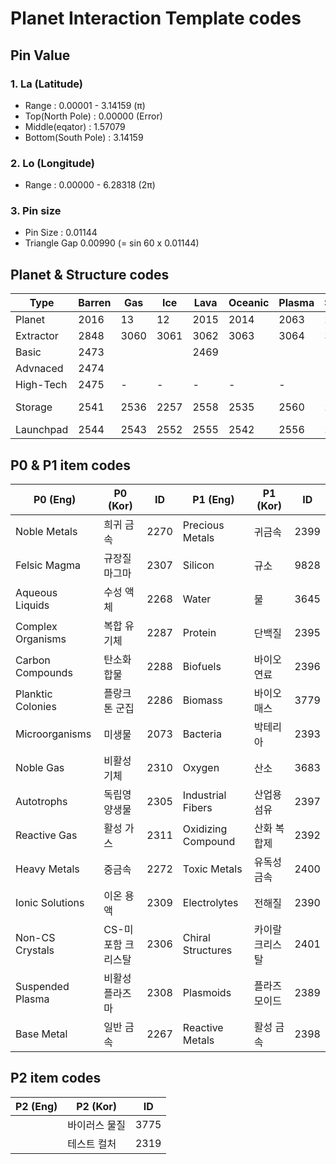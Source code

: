 # Planet Interaction Template codes

## Pin Value
### 1. La (Latitude)
 - Range : 0.00001 - 3.14159 (&pi;)
 - Top(North Pole) : 0.00000 (Error)
 - Middle(eqator) : 1.57079
 - Bottom(South Pole) : 3.14159
  
### 2. Lo (Longitude)
 - Range : 0.00000 - 6.28318 (2&pi;)

### 3. Pin size
 -  Pin Size : 0.01144
 -  Triangle Gap 0.00990 (= sin 60 x 0.01144)

## Planet & Structure codes
| Type      | Barren | Gas  | Ice  | Lava | Oceanic | Plasma | Storm | Temperate |
|-----------|--------|------|------|------|---------|--------|-------|-----------|
| Planet    | 2016   | 13   | 12   | 2015 | 2014    | 2063   | 2017  | 11        |
| Extractor | 2848   | 3060 | 3061 | 3062 | 3063    | 3064   | 3067  | 3068      |
| Basic     | 2473   |      |      | 2469 |         |        |       | 2481      |
| Advnaced  | 2474   |      |      |      |         |        |       | 2480      |
| High-Tech | 2475   | -    | -    | -    | -       | -      | -     | 2482      |
| Storage   | 2541   | 2536 | 2257 | 2558 | 2535    | 2560   | 2561  | 2562, 3068 |
| Launchpad | 2544   | 2543 | 2552 | 2555 | 2542    | 2556   | 2557  | 2256      |

## P0 & P1 item codes
| P0 (Eng) | P0 (Kor) | ID |  P1 (Eng) | P1 (Kor) | ID | 
|-|-|-|-|-|-|
| Noble Metals | 희귀 금속 | 2270 | Precious Metals | 귀금속 | 2399 |
| Felsic Magma | 규장질 마그마 | 2307 | Silicon | 규소 | 9828 |
| Aqueous Liquids | 수성 액체 | 2268 | Water | 물 | 3645 |
| Complex Organisms | 복합 유기체 | 2287 | Protein | 단백질 | 2395 |
| Carbon Compounds | 탄소화합물	| 2288 | Biofuels | 바이오 연료 | 2396 |
|	Planktic Colonies | 플랑크톤 군집 | 2286 | Biomass | 바이오매스 | 3779 |
| Microorganisms | 미생물 | 2073 | Bacteria | 박테리아 | 2393 |
| Noble Gas	| 비활성 기체 | 2310 | Oxygen | 산소 | 3683 |
| Autotrophs | 독립영양생물 | 2305 | Industrial Fibers | 산업용 섬유 | 2397 |
| Reactive Gas | 활성 가스 | 2311 | 	Oxidizing Compound | 산화 복합제 | 2392 |
| Heavy Metals | 중금속	| 2272 | Toxic Metals | 유독성 금속 | 2400 |
| Ionic Solutions | 이온 용액 | 2309 |	Electrolytes | 전해질 | 2390 |
| Non-CS Crystals | CS-미포함 크리스탈 | 2306 | Chiral Structures | 카이랄 크리스탈 | 2401 |
| Suspended Plasma | 비활성 플라즈마 | 2308 |	Plasmoids | 플라즈모이드 | 2389 |
| Base Metal | 일반 금속 | 2267 | Reactive Metals | 활성 금속 | 2398 |

## P2 item codes
| P2 (Eng)	| P2 (Kor) | 	ID |
|-|-|-|
| | 바이러스 물질 | 3775
| | 테스트 컬처 | 2319
